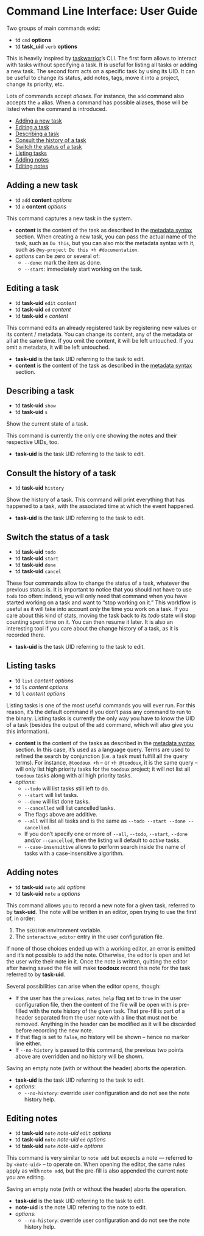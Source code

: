 # Command Line Interface: User Guide

Two groups of main commands exist:

- td `cmd` **options**
- td **task_uid** `verb` **options**

This is heavily inspired by [taskwarrior]’s CLI. The first form allows to interact with tasks without specifying a
task. It is useful for listing all tasks or adding a new task. The second form acts on a specific task by using its
UID. It can be useful to change its status, add notes, tags, move it into a project, change its priority, etc.

Lots of commands accept _aliases_. For instance, the `add` command also accepts the `a` alias. When a command has
possible aliases, those will be listed when the command is introduced.

<!-- vim-markdown-toc GFM -->

* [Adding a new task](#adding-a-new-task)
* [Editing a task](#editing-a-task)
* [Describing a task](#describing-a-task)
* [Consult the history of a task](#consult-the-history-of-a-task)
* [Switch the status of a task](#switch-the-status-of-a-task)
* [Listing tasks](#listing-tasks)
* [Adding notes](#adding-notes)
* [Editing notes](#editing-notes)

<!-- vim-markdown-toc -->

## Adding a new task

- td `add` **content** _options_
- td `a`   **content** _options_

This command captures a new task in the system.

- **content** is the content of the task as described in the [metadata syntax] section. When creating
  a new task, you can pass the actual name of the task, such as `Do this`, but you can also mix the metadata syntax
  with it, such as `@my-project Do this +h #documentation`.
- _options_ can be zero or several of:
  - `--done`: mark the item as done.
  - `--start`: immediately start working on the task.

## Editing a task

- td **task-uid** `edit` _content_
- td **task-uid** `ed` _content_
- td **task-uid** `e` _content_

This command edits an already registered task by registering new values or its content / metadata. You can change
its content, any of the metadata or all at the same time. If you omit the content, it will be left untouched. If you
omit a metadata, it will be left untouched.

- **task-uid** is the task UID referring to the task to edit.
- **content** is the content of the task as described in the [metadata syntax] section.

## Describing a task

- td **task-uid** `show`
- td **task-uid** `s`

Show the current state of a task.

This command is currently the only one showing the notes and their respective UIDs, too.

- **task-uid** is the task UID referring to the task to edit.

## Consult the history of a task

- td **task-uid** `history`

Show the history of a task. This command will print everything that has happened to a task, with the associated time
at which the event happened.

- **task-uid** is the task UID referring to the task to edit.

## Switch the status of a task

- td **task-uid** `todo`
- td **task-uid** `start`
- td **task-uid** `done`
- td **task-uid** `cancel`

These four commands allow to change the status of a task, whatever the previous status is. It is important to notice
that you should not have to use `todo` too often: indeed, you will only need that command when you have started working
on a task and want to “stop working on it.” This workflow is useful as it will take into account _only_ the time you
work on a task. If you care about this kind of stats, moving the task back to its _todo_ state will stop counting spent
time on it. You can then resume it later. It is also an interesting tool if you care about the change history of a
task, as it is recorded there.

- **task-uid** is the task UID referring to the task to edit.

## Listing tasks

- td `list` _content_ _options_
- td `ls` _content_ _options_
- td `l` _content_ _options_

Listing tasks is one of the most useful commands you will ever run. For this reason, it’s the default command if you
don’t pass any command to run to the binary. Listing tasks is currently the only way you have to know the UID of a task
(besides the output of the `add` command, which will also give you this information).

- **content** is the content of the tasks as described in the [metadata syntax] section. In this case,
  it’s used as a language query. Terms are used to refined the search by conjunction (i.e. a task must fulfill all the
  query terms). For instance, `@toodoux +h` – or `+h @toodoux`, it is the same query – will only list high priority
  tasks for the `toodoux` project; it will not list all `toodoux` tasks along with all high priority tasks.
- _options_:
  - `--todo` will list tasks still left to do.
  - `--start` will list tasks.
  - `--done` will list done tasks.
  - `--cancelled` will list cancelled tasks.
  - The flags above are additive.
  - `--all` will list all tasks and is the same as `--todo --start --done --cancelled`.
  - If you don’t specify one or more of `--all`, `--todo`, `--start`, `--done` and/or `--cancelled`, then the
    listing will default to _active_ tasks.
  - `--case-insensitive` allows to perform search inside the name of tasks with a case-insensitive algorithm.

## Adding notes

- td **task-uid** `note` `add` _options_
- td **task-uid** `note` `a` _options_

This command allows you to record a new note for a given task, referred to by **task-uid**. The note will be written
in an editor, open trying to use the first of, in order:

1. The `$EDITOR` environment variable.
2. The `interactive_editor` entry in the user configuration file.

If none of those choices ended up with a working editor, an error is emitted and it’s not possible to add the note.
Otherwise, the editor is open and let the user write their note in it. Once the note is written, quitting the editor
after having saved the file will make **toodoux** record this note for the task referred to by **task-uid**.

Several possibilities can arise when the editor opens, though:

- If the user has the `previous_notes_help` flag set to `true` in the user configuration file, then the content of the
  file will be open with is pre-filled with the note history of the given task. That pre-fill is part of a header
  separated from the user note with a line that must not be removed. Anything in the header can be modified as it will
  be discarded before recording the new note.
- If that flag is set to `false`, no history will be shown – hence no marker line either.
- If `--no-history` is passed to this command, the previous two points above are overridden and no history will be
  shown.

Saving an empty note (with or without the header) aborts the operation.

- **task-uid** is the task UID referring to the task to edit.
- _options_:
  - `--no-history`: override user configuration and do not see the note history help.

## Editing notes

- td **task-uid** `note` *note-uid* `edit` _options_
- td **task-uid** `note` *note-uid* `ed` _options_
- td **task-uid** `note` *note-uid* `e` _options_

This command is very similar to `note add` but expects a note — referred to by `<note-uid>` – to operate on. When
opening the editor, the same rules apply as with `note add`, but the pre-fill is also appended the current note
you are editing.

Saving an empty note (with or without the header) aborts the operation.

- **task-uid** is the task UID referring to the task to edit.
- **note-uid** is the note UID referring to the note to edit.
- _options_:
  - `--no-history`: override user configuration and do not see the note history help.

[metadata syntax]: ./features.md#metadata-syntax
[taskwarrior]: https://taskwarrior.org
[contributing guide]: CONTRIBUTING.md
[XDG Base Directory specification]: https://specifications.freedesktop.org/basedir-spec/basedir-spec-latest.html
